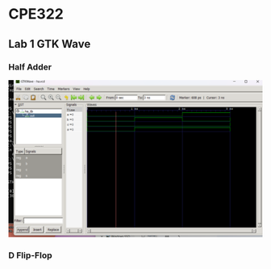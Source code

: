 # CPE322
## Lab 1 GTK Wave
### Half Adder
![Image](https://github.com/Mannyv443/Design-6/blob/016a7fa925a1478d52843b039dd7c506fa2ba1e0/lab1/Lab1-1.png)


### D Flip-Flop


